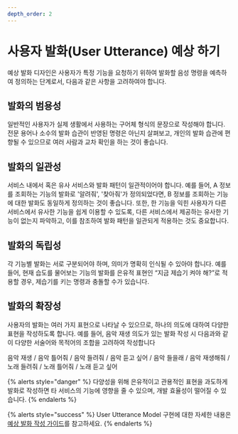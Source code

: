 ```yaml
---
depth_order: 2
---
```


# 사용자 발화\(User Utterance\) 예상 하기

예상 발화 디자인은 사용자가 특정 기능을 요청하기 위하여 발화할 음성 명령을 예측하여 정의하는 단계로서, 다음과 같은 사항을 고려하여야 합니다.

## **발화의 범용성**

일반적인 사용자가 실제 생활에서 사용하는 구어체 형식의 문장으로 작성해야 합니다. 전문 용어나 소수의 발화 습관이 반영된 명령은 아닌지 살펴보고, 개인의 발화 습관에 편향될 수 있으므로 여러 사람과 교차 확인을 하는 것이 좋습니다.

## **발화의 일관성**

서비스 내에서 혹은 유사 서비스와 발화 패턴이 일관적이어야 합니다. 예를 들어, A 정보를 조회하는 기능의 발화로 '알려줘', '찾아줘'가 정의되었다면, B 정보를 조회하는 기능에 대한 발화도 동일하게 정의하는 것이 좋습니다. 또한, 한 기능을 익힌 사용자가 다른 서비스에서 유사한 기능을 쉽게 이용할 수 있도록, 다른 서비스에서 제공하는 유사한 기능이 없는지 파악하고, 이를 참조하여 발화 패턴을 일관되게 적용하는 것도 중요합니다.

## **발화의 독립성**

각 기능별 발화는 서로 구분되어야 하며, 의미가 명확히 인식될 수 있아야 합니다. 예를 들어, 현재 습도를 물어보는 기능의 발화를 은유적 표현인 “지금 제습기 켜야 해?”로 적용할 경우, 제습기를 키는 명령과 충돌할 수가 있습니다.

## **발화의 확장성**

사용자의 발화는 여러 가지 표현으로 나타날 수 있으므로, 하나의 의도에 대하여 다양한 표현을 작성하도록 합니다. 예를 들어, 음악 재생 의도가 있는 발화 작성 시 다음과와 같이 다양한 서술어와 목적어의 조합을 고려하여 작성합니다

음악 재생 / 음악 틀어줘 / 음악 들려줘 / 음악 듣고 싶어 / 음악 들을래 / 음악 재생해줘 / 노래 들려줘 / 노래 틀어줘 / 노래 듣고 싶어

{% alerts style="danger" %}
다양성을 위해 은유적이고 관용적인 표현을 과도하게 발화로 작성하면 타 서비스의 기능에 영향을 줄 수 있으며, 개발 효율성이 떨어질 수 있습니다.
{% endalerts %}

{% alerts style="success" %}
User Utterance Model 구현에 대한 자세한 내용은 [예상 발화 작성 가이드](../create-plays-with-play-builder/define-user-utterance-model/how-to-write-customer-utterances)를 참고하세요.
{% endalerts %}

